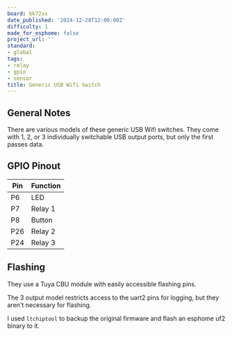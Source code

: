 ```yaml
---
board: bk72xx
date_published: '2024-12-28T12:00:00Z'
difficulty: 1
made_for_esphome: false
project_url: ''
standard:
- global
tags:
- relay
- gpio
- sensor
title: Generic USB Wifi Switch
---
```


## General Notes

There are various models of these generic USB Wifi switches.  They come with 1, 2, or 3 individually switchable USB output ports, but only the first passes data.

## GPIO Pinout

| Pin | Function      |
| --- | ------------- |
| P6  | LED           |
| P7  | Relay 1       |
| P8  | Button        |
| P26 | Relay 2       |
| P24 | Relay 3       |

## Flashing

They use a Tuya CBU module with easily accessible flashing pins.

The 3 output model restricts access to the uart2 pins for logging, but they aren't necessary for flashing.

I used ``ltchiptool`` to backup the original firmware and flash an esphome uf2 binary to it.